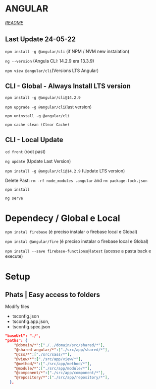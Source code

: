 # ANGULAR
###### [README](./../README.md)

## Last Update 24-05-22

`npm install -g @angular/cli` (if NPM / NVM new instalation)

`ng --version` (Angula CLI: 14.2.9 era 13.3.9)

`npm view @angular/cli`(Versions LTS Angular)

## CLI - Global - Always Install LTS version

`npm install -g @angular/cli@14.2.9`

`npm upgrade -g @angular/cli`(last version)

`npm uninstall -g @angular/cli`

`npm cache clean (Clear Cache)`

## CLI - Local Update

`cd front` (root past)

`ng update` (Update Last Version)

`npm install -g @angular/cli@14.2.9` (Update LTS version)

Delete Past: `rm -rf node_modules .angular` and `rm package-lock.json`

`npm install`

`ng serve`

# Dependecy / Global e Local

`npm instal firebase` (é preciso instalar o firebase local e Global)

`npm instal @angular/fire` (é preciso instalar o firebase local e Global)

`npm install --save firebase-functions@latest` (acesse a pasta back e execute)


# Setup

## Phats | Easy access to folders
Modify files
 - tsconfig.json
 - tsconfig.app.json,
 - tsconfig.spec.json
```json
"baseUrl": "./",
"paths": {
    "@domain/*":["./../domain/src/shared/*"],
    "@shared-angular/*":["./src/app/shared/*"],
    "@css/*":["./src/sass/*"],
    "@view/*":["./src/app/view/*"],
    "@method/*":["./src/app/method/*"],
    "@module/*":["./src/app/module/*"],
    "@component/*":["./src/app/component/*"],
    "@repository/*":["./src/app/repository/*"],
  },
```

